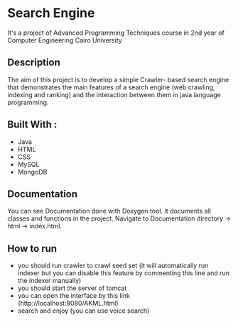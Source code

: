 
# Search Engine

It's a project of Advanced Programming Techniques course in 2nd year of Computer Engineering Cairo University


## Description

The aim of this project is to develop a simple Crawler- based
search engine that demonstrates the main features of a search 
engine (web crawling, indexing and ranking) and the interaction 
between them in java language programming.


## Built With :

- Java
- HTML
- CSS
- MySQL
- MongoDB


## Documentation

You can see Documentation done with Doxygen tool. It documents all classes and functions in the project. Navigate to Documentation directory -> html -> index.html.


## How to run

 - you should run crawler to crawl seed set (it will automatically run indexer but you can disable this feature by commenting this line and run the indexer manually)
 - you should start the server of tomcat
 - you can open the interface by this link (http://localhost:8080/AKML.html)
 - search and enjoy (you can use voice search)

